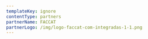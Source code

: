 ```yaml
---
templateKey: ignore
contentType: partners
partnerName: FACCAT
partnerLogo: /img/logo-faccat-com-integradas-1-1.png
---
```

